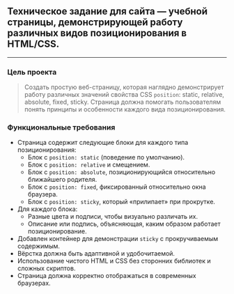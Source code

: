 ## Техническое задание для сайта — учебной страницы, демонстрирующей работу различных видов позиционирования в HTML/CSS.

***

### Цель проекта

> Создать простую веб-страницу, которая наглядно демонстрирует работу различных значений свойства CSS `position`: static, relative, absolute, fixed, sticky. Страница должна помогать пользователям понять принципы и особенности каждого вида позиционирования.

### Функциональные требования

- Страница содержит следующие блоки для каждого типа позиционирования:
    - Блок с `position: static` (поведение по умолчанию).
    - Блок с `position: relative` и смещением.
    - Блок с `position: absolute`, позиционирующийся относительно ближайшего родителя.
    - Блок с `position: fixed`, фиксированный относительно окна браузера.
    - Блок с `position: sticky`, который «прилипает» при прокрутке.
- Для каждого блока:
    - Разные цвета и подписи, чтобы визуально различать их.
    - Описание или подпись, объясняющая, каким образом работает позиционирование.
- Добавлен контейнер для демонстрации `sticky` с прокручиваемым содержимым.
- Вёрстка должна быть адаптивной и удобочитаемой.
- Использование чистого HTML и CSS без сторонних библиотек и сложных скриптов.
- Страница должна корректно отображаться в современных браузерах.
